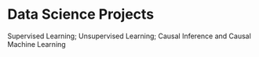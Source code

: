 # Data Science Projects
Supervised Learning; Unsupervised Learning; Causal Inference and Causal Machine Learning

